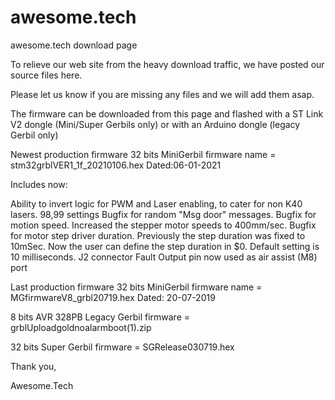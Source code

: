 # awesome.tech
awesome.tech download page

To relieve our web site from the heavy download traffic, we have posted our source files here.

Please let us know if you are missing any files and we will add them asap.

The firmware can be downloaded from this page and flashed with a ST Link V2 dongle (Mini/Super Gerbils only) or with an Arduino dongle (legacy Gerbil only)

Newest production firmware 32 bits MiniGerbil firmware name = stm32grblVER1_1f_20210106.hex Dated:06-01-2021

Includes now:

Ability to invert logic for PWM and Laser enabling, to cater for non K40 lasers. $98,$99 settings
Bugfix for random "Msg door" messages.
Bugfix for motion speed. Increased the stepper motor speeds to 400mm/sec.
Bugfix for motor step driver duration. Previously the step duration was fixed to 10mSec. Now the user can define the step duration in $0. Default setting is 10 milliseconds.
J2 connector Fault Output pin now used as air assist (M8) port

Last production firmware 32 bits MiniGerbil firmware name = MGfirmwareV8_grbl20719.hex Dated: 20-07-2019

8 bits AVR 328PB Legacy Gerbil firmware = grblUploadgoldnoalarmboot(1).zip

32 bits Super Gerbil firmware = SGRelease030719.hex

Thank you,

Awesome.Tech
